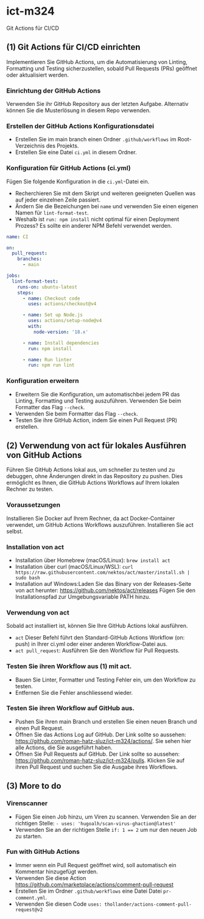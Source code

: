 # ict-m324

Git Actions für CI/CD

## (1) Git Actions für CI/CD einrichten

Implementieren Sie GitHub Actions, um die Automatisierung von Linting, Formatting und Testing sicherzustellen, sobald Pull Requests (PRs) geöffnet oder aktualisiert werden.

### Einrichtung der GitHub Actions

Verwenden Sie ihr GitHub Repository aus der letzten Aufgabe. Alternativ können Sie die Musterlösung in diesem Repo verwenden. 

### Erstellen der GitHub Actions Konfigurationsdatei

- Erstellen Sie im main branch einen Ordner `.github/workflows` im Root-Verzeichnis des Projekts.
- Erstellen Sie eine Datei `ci.yml` in diesem Ordner.

### Konfiguration für GitHub Actions (ci.yml)

Fügen Sie folgende Konfiguration in die `ci.yml`-Datei ein. 
- Recherchieren Sie mit dem Skript und weiteren geeigneten Quellen was auf jeder einzelnen Zeile passiert. 
- Ändern Sie die Bezeichungen bei `name` und verwenden Sie einen eigenen Namen für `lint-format-test`.
- Weshalb ist `run: npm install` nicht optimal für einen Deployment Prozess? Es sollte ein anderer NPM Befehl verwendet werden. 
```yaml
name: CI

on:
  pull_request:
    branches:
      - main

jobs:
  lint-format-test:
    runs-on: ubuntu-latest
    steps:
      - name: Checkout code
        uses: actions/checkout@v4

      - name: Set up Node.js
        uses: actions/setup-node@v4
        with:
          node-version: '18.x'

      - name: Install dependencies
        run: npm install

      - name: Run linter
        run: npm run lint
```

### Konfiguration erweitern

- Erweitern Sie die Konfiguration, um automatischbei jedem PR das Linting, Formatting und Testing auszuführen. Verwenden Sie beim Formatter das Flag `--check`.
- Verwenden Sie beim Formatter das Flag `--check`.
- Testen Sie ihre GitHub Action, indem Sie einen Pull Request (PR) erstellen.

## (2) Verwendung von act für lokales Ausführen von GitHub Actions

Führen Sie GitHub Actions lokal aus, um schneller zu testen und zu debuggen, ohne Änderungen direkt in das Repository zu pushen. Dies ermöglicht es Ihnen, die GitHub Actions Workflows auf Ihrem lokalen Rechner zu testen.

### Voraussetzungen

Installieren Sie Docker auf Ihrem Rechner, da act Docker-Container verwendet, um GitHub Actions Workflows auszuführen.
Installieren Sie act selbst.

### Installation von act

- Installation über Homebrew (macOS/Linux): `brew install act`
- Installation über curl (macOS/Linux/WSL): `curl https://raw.githubusercontent.com/nektos/act/master/install.sh | sudo bash`
- Installation auf Windows:Laden Sie das Binary von der Releases-Seite von act herunter: https://github.com/nektos/act/releases
  Fügen Sie den Installationspfad zur Umgebungsvariable PATH hinzu.

### Verwendung von act

Sobald act installiert ist, können Sie Ihre GitHub Actions lokal ausführen.

- `act`
  Dieser Befehl führt den Standard-GitHub Actions Workflow (on: push) in Ihrer ci.yml oder einer anderen Workflow-Datei aus.
- `act pull_request`: Ausführen Sie den Workflow für Pull Requests.

### Testen Sie ihren Workflow aus (1) mit act.

- Bauen Sie Linter, Formatter und Testing Fehler ein, um den Workflow zu testen.
- Entfernen Sie die Fehler anschliessend wieder.

### Testen Sie ihren Workflow auf GitHub aus.

- Pushen Sie ihren main Branch und erstellen Sie einen neuen Branch und einen Pull Request.
- Öffnen Sie das Actions Log auf GitHub. Der Link sollte so aussehen: https://github.com/roman-hatz-sluz/ict-m324/actions/. Sie sehen hier alle Actions, die Sie ausgeführt haben.
- Öffnen Sie Pull Requests auf GitHub. Der Link sollte so aussehen: https://github.com/roman-hatz-sluz/ict-m324/pulls. Klicken Sie auf ihren Pull Request und suchen Sie die Ausgabe ihres Workflows.

## (3) More to do

### Virenscanner

- Fügen Sie einen Job hinzu, um Viren zu scannen. Verwenden Sie an der richtigen Stelle: `- uses: 'hugoalh/scan-virus-ghaction@latest'`
- Verwenden Sie an der richtigen Stelle `if: 1 == 2` um nur den neuen Job zu starten.

### Fun with GitHub Actions

- Immer wenn ein Pull Request geöffnet wird, soll automatisch ein Kommentar hinzugefügt werden.
- Verwenden Sie diese Action https://github.com/marketplace/actions/comment-pull-request
- Erstellen Sie im Ordner `.github/workflows` eine Datei Datei `pr-comment.yml`.
- Verwenden Sie diesen Code `uses: thollander/actions-comment-pull-request@v2`
